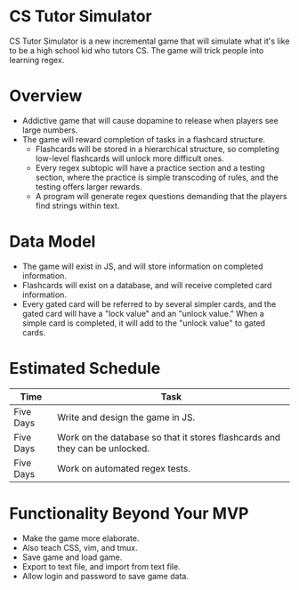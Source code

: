 # CS Tutor Simulator

CS Tutor Simulator is a new incremental game that will simulate what it's like to be a high school kid who tutors CS. The game will trick people into learning regex.

# Overview

  - Addictive game that will cause dopamine to release when players see large numbers.
  - The game will reward completion of tasks in a flashcard structure.
    * Flashcards will be stored in a hierarchical structure, so completing low-level flashcards will unlock more difficult ones.
    * Every regex subtopic will have a practice section and a testing section, where the practice is simple transcoding of rules, and the testing offers larger rewards.
    * A program will generate regex questions demanding that the players find strings within text.

                                                               
# Data Model                          

- The game will exist in JS, and will store information on completed information.
- Flashcards will exist on a database, and will receive completed card information.
- Every gated card will be referred to by several simpler cards, and the gated card will have a "lock value" and an "unlock value." When a simple card is completed, it will add to the "unlock value" to gated cards. 

# Estimated Schedule

| Time | Task |
| ------ | ------ |
| Five Days | Write and design the game in JS. |
| Five Days | Work on the database so that it stores flashcards and they can be unlocked. |
| Five Days | Work on automated regex tests. |

# Functionality Beyond Your MVP      
- Make the game more elaborate.
- Also teach CSS, vim, and tmux.
- Save game and load game.
- Export to text file, and import from text file.
- Allow login and password to save game data.

